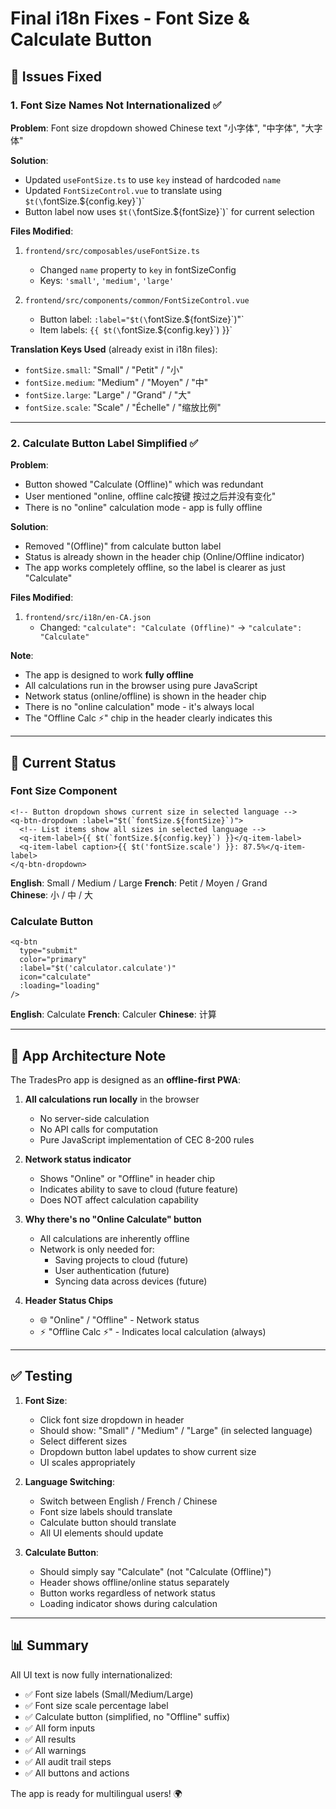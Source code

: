 # Final i18n Fixes - Font Size & Calculate Button

## 🐛 Issues Fixed

### 1. Font Size Names Not Internationalized ✅

**Problem**: Font size dropdown showed Chinese text "小字体", "中字体", "大字体"

**Solution**:
- Updated `useFontSize.ts` to use `key` instead of hardcoded `name`
- Updated `FontSizeControl.vue` to translate using `$t(\`fontSize.${config.key}\`)`
- Button label now uses `$t(\`fontSize.${fontSize}\`)` for current selection

**Files Modified**:
1. `frontend/src/composables/useFontSize.ts`
   - Changed `name` property to `key` in fontSizeConfig
   - Keys: `'small'`, `'medium'`, `'large'`

2. `frontend/src/components/common/FontSizeControl.vue`
   - Button label: `:label="$t(\`fontSize.${fontSize}\`)"`
   - Item labels: `{{ $t(\`fontSize.${config.key}\`) }}`

**Translation Keys Used** (already exist in i18n files):
- `fontSize.small`: "Small" / "Petit" / "小"
- `fontSize.medium`: "Medium" / "Moyen" / "中"
- `fontSize.large`: "Large" / "Grand" / "大"
- `fontSize.scale`: "Scale" / "Échelle" / "缩放比例"

---

### 2. Calculate Button Label Simplified ✅

**Problem**: 
- Button showed "Calculate (Offline)" which was redundant
- User mentioned "online, offline calc按键 按过之后并没有变化"
- There is no "online" calculation mode - app is fully offline

**Solution**:
- Removed "(Offline)" from calculate button label
- Status is already shown in the header chip (Online/Offline indicator)
- The app works completely offline, so the label is clearer as just "Calculate"

**Files Modified**:
1. `frontend/src/i18n/en-CA.json`
   - Changed: `"calculate": "Calculate (Offline)"` → `"calculate": "Calculate"`

**Note**: 
- The app is designed to work **fully offline**
- All calculations run in the browser using pure JavaScript
- Network status (online/offline) is shown in the header chip
- There is no "online calculation" mode - it's always local
- The "Offline Calc ⚡" chip in the header clearly indicates this

---

## 📝 Current Status

### Font Size Component
```vue
<!-- Button dropdown shows current size in selected language -->
<q-btn-dropdown :label="$t(`fontSize.${fontSize}`)">
  <!-- List items show all sizes in selected language -->
  <q-item-label>{{ $t(`fontSize.${config.key}`) }}</q-item-label>
  <q-item-label caption>{{ $t('fontSize.scale') }}: 87.5%</q-item-label>
</q-btn-dropdown>
```

**English**: Small / Medium / Large
**French**: Petit / Moyen / Grand  
**Chinese**: 小 / 中 / 大

### Calculate Button
```vue
<q-btn
  type="submit"
  color="primary"
  :label="$t('calculator.calculate')"
  icon="calculate"
  :loading="loading"
/>
```

**English**: Calculate
**French**: Calculer
**Chinese**: 计算

---

## 🎯 App Architecture Note

The TradesPro app is designed as an **offline-first PWA**:

1. **All calculations run locally** in the browser
   - No server-side calculation
   - No API calls for computation
   - Pure JavaScript implementation of CEC 8-200 rules

2. **Network status indicator**
   - Shows "Online" or "Offline" in header chip
   - Indicates ability to save to cloud (future feature)
   - Does NOT affect calculation capability

3. **Why there's no "Online Calculate" button**
   - All calculations are inherently offline
   - Network is only needed for:
     - Saving projects to cloud (future)
     - User authentication (future)
     - Syncing data across devices (future)

4. **Header Status Chips**
   - 🌐 "Online" / "Offline" - Network status
   - ⚡ "Offline Calc ⚡" - Indicates local calculation (always)

---

## ✅ Testing

1. **Font Size**:
   - Click font size dropdown in header
   - Should show: "Small" / "Medium" / "Large" (in selected language)
   - Select different sizes
   - Dropdown button label updates to show current size
   - UI scales appropriately

2. **Language Switching**:
   - Switch between English / French / Chinese
   - Font size labels should translate
   - Calculate button should translate
   - All UI elements should update

3. **Calculate Button**:
   - Should simply say "Calculate" (not "Calculate (Offline)")
   - Header shows offline/online status separately
   - Button works regardless of network status
   - Loading indicator shows during calculation

---

## 📊 Summary

All UI text is now fully internationalized:
- ✅ Font size labels (Small/Medium/Large)
- ✅ Font size scale percentage label
- ✅ Calculate button (simplified, no "Offline" suffix)
- ✅ All form inputs
- ✅ All results
- ✅ All warnings
- ✅ All audit trail steps
- ✅ All buttons and actions

The app is ready for multilingual users! 🌍


